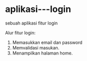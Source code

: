 # aplikasi---login
sebuah aplikasi fitur login

Alur fitur login:
1. Memasukkan email dan password
2. Memvalidasi masukan.
3. Menampilkan halaman home.
